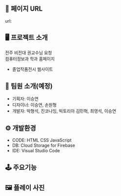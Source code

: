 ## 🔗 페이지 URL 
url:  
  
## 🖥 프로젝트 소개 
전주 비전대 권교수님 요청  
컴퓨터정보과 학과 홈페이지  
+ 졸업작품전시 웹사이트  

## 🐣 팀원 소개(예정)
- 기획자: 이승연  
- 디자이너: 이승연, 손원형  
- 개발자: 박형석, 진코나잉, 빅토리아
김민혁, 최영석, 이승연  

## ⚙️ 개발환경  

- CODE: HTML CSS JavaScript   
- DB: Cloud Storage for Firebase  
- IDE: Visual Studio Code  

## 🕹 주요기능  


## 🖼 플레이 사진

 
